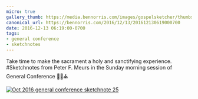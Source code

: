 ```yaml
---
micro: true
gallery_thumb: https://media.bennorris.com/images/gospelsketcher/thumbs/oct-16-4-meurs.jpg
canonical_url: https://bennorris.com/2016/12/13/201612130619000700
date: 2016-12-13 06:19:00-0700
tags:
- general conference
- sketchnotes
---
```


Take time to make the sacrament a holy and sanctifying experience.
#Sketchnotes from Peter F. Meurs in the Sunday morning session of General Conference ✍🏼⛪️

[![Oct 2016 general conference sketchnote 25](https://media.bennorris.com/images/gospelsketcher/general-conference/oct-2016/oct-16-4-meurs.jpg)](https://media.bennorris.com/images/gospelsketcher/general-conference/oct-2016/oct-16-4-meurs.jpg)